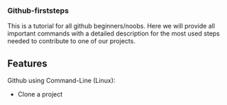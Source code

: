 ### Github-firststeps
This is a tutorial for all github beginners/noobs.
Here we will provide all important commands with a detailed description for the most used steps needed to contribute to one of our projects.

## Features
Github using Command-Line (Linux):
- Clone a project
